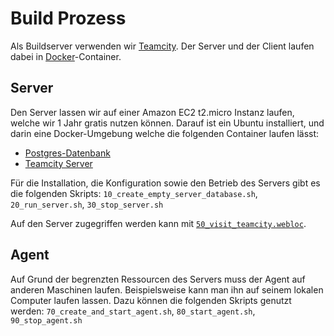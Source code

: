 Build Prozess
=============

Als Buildserver verwenden wir [Teamcity](https://www.jetbrains.com/teamcity/). Der Server und der Client laufen dabei in [Docker](https://www.docker.com/)-Container.

Server
------
Den Server lassen wir auf einer Amazon EC2 t2.micro Instanz laufen, welche wir 1 Jahr gratis nutzen können. Darauf ist ein Ubuntu installiert, und darin eine Docker-Umgebung welche die folgenden Container laufen lässt:

* [Postgres-Datenbank](https://hub.docker.com/_/postgres/)
* [Teamcity Server](https://hub.docker.com/r/sjoerdmulder/teamcity/)

Für die Installation, die Konfiguration sowie den Betrieb des Servers gibt es die folgenden Skripts: `10_create_empty_server_database.sh`, `20_run_server.sh`, `30_stop_server.sh`

Auf den Server zugegriffen werden kann mit [`50_visit_teamcity.webloc`](http://ec2-34-205-189-133.compute-1.amazonaws.com:8111/).

Agent
-----
Auf Grund der begrenzten Ressourcen des Servers muss der Agent auf anderen Maschinen laufen. Beispielsweise kann man ihn auf seinem lokalen Computer laufen lassen. Dazu können die folgenden Skripts genutzt werden: `70_create_and_start_agent.sh`, `80_start_agent.sh`, `90_stop_agent.sh`
